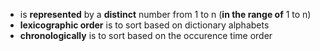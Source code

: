 - is **represented** by a **distinct** number from 1 to n (**in the range of** 1 to n)
- **lexicographic order** is to sort based on dictionary alphabets
- **chronologically** is to sort based on the occurence time order
